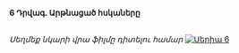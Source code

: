**6 Դրվագ. Արթնացած հսկաները**

\
_Սեղմեք նկարի վրա ֆիլմը դիտելու համար_
[![Սերիա 6](https://upload.wikimedia.org/wikipedia/en/b/b3/House_of_David_Poster.jpg)](https://rutube.ru/video/49210c6246aff70163d2ea16d4f7e54a/?&utm_source=embed&utm_medium=referral&utm_campaign=logo&utm_content=49210c6246aff70163d2ea16d4f7e54a&utm_term=yastatic.net&t&referrer=appmetrica_tracking_id%3D1037600761300671389%26ym_tracking_id%3D10394393368390134858)
